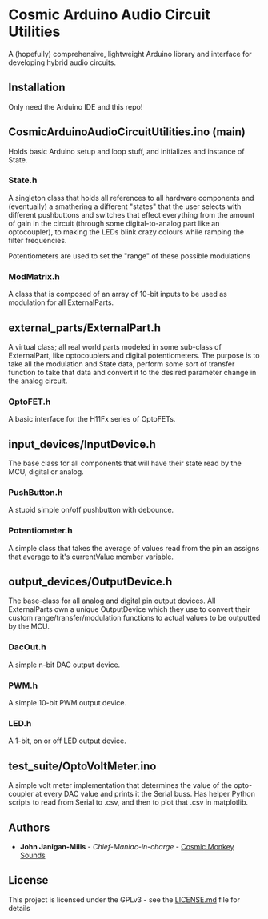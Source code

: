 # Cosmic Arduino Audio Circuit Utilities

A (hopefully) comprehensive, lightweight Arduino library and interface for developing hybrid audio circuits.

## Installation 

Only need the Arduino IDE and this repo!

## CosmicArduinoAudioCircuitUtilities.ino (main)

Holds basic Arduino setup and loop stuff, and initializes and instance of State.

### State.h

A singleton class that holds all references to all hardware components and (eventually) a smathering a different "states" that
the user selects with different pushbuttons and switches that effect everything from the amount of gain in the circuit (through some digital-to-analog part like an optocoupler), to making the LEDs blink crazy colours while ramping the filter frequencies. 

Potentiometers are used to set the "range" of these possible modulations 

### ModMatrix.h

A class that is composed of an array of 10-bit inputs to be used as modulation for all ExternalParts.

## external_parts/ExternalPart.h

A virtual class; all real world parts modeled in some sub-class of ExternalPart, like optocouplers and digital potentiometers. The purpose is to take all the modulation and State data, perform some sort of transfer function to take that data and convert it to the desired parameter change in the analog circuit.

### OptoFET.h

A basic interface for the H11Fx series of OptoFETs.

## input_devices/InputDevice.h

The base class for all components that will have their state read by the MCU, digital or analog. 

### PushButton.h

A stupid simple on/off pushbutton with debounce.

### Potentiometer.h

A simple class that takes the average of values read from the pin an assigns that average to it's currentValue member variable.

## output_devices/OutputDevice.h

The base-class for all analog and digital pin output devices. All ExternalParts own a unique OutputDevice which they use to convert their custom range/transfer/modulation functions to actual values to be outputted by the MCU.

### DacOut.h

A simple n-bit DAC output device.

### PWM.h

A simple 10-bit PWM output device.

### LED.h

A 1-bit, on or off LED output device.

## test_suite/OptoVoltMeter.ino

A simple volt meter implementation that determines the value of the opto-coupler at every DAC value and prints it the Serial buss. Has helper Python scripts to read from Serial to .csv, and then to plot that .csv in matplotlib. 

## Authors

* **John Janigan-Mills** - *Chief-Maniac-in-charge* - [Cosmic Monkey Sounds](http://cosmicmonkeysounds.com)

## License

This project is licensed under the GPLv3 - see the [LICENSE.md](LICENSE.md) file for details

